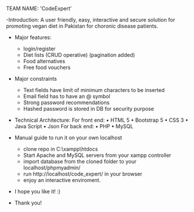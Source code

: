 TEAM NAME: 'CodeExpert'

-Introduction:
	A user friendly, easy, interactive and secure solution for promoting vegan diet in Pakistan for choronic disease patients.

- Major features:
	- login/register
	- Diet lists (CRUD operative) (pagination added)
	- Food alternatives 
	- Free food vouchers

- Major constraints
	- Text fields have limit of minimum characters to be inserted
	- Email field has to have an @ symbol
	- Strong password recommendations
	- Hashed password is stored in DB for security purpose

- Technical Architecture:
	For front end:
		• HTML 5
		• Bootstrap 5
		• CSS 3
		• Java Script
		• Json
	For back end:
		• PHP
		• MySQL

- Manual guide to run it on your own localhost
	- clone repo in C:\xampp\htdocs
	- Start Apache and MySQL servers from your xampp controller
	- import database from the cloned folder to your localhost/phpmyadmin/
	- run http://localhost/code_expert/ in your browser
	- enjoy an interactive enviroment.

- I hope you like it! :)
- Thank you!
